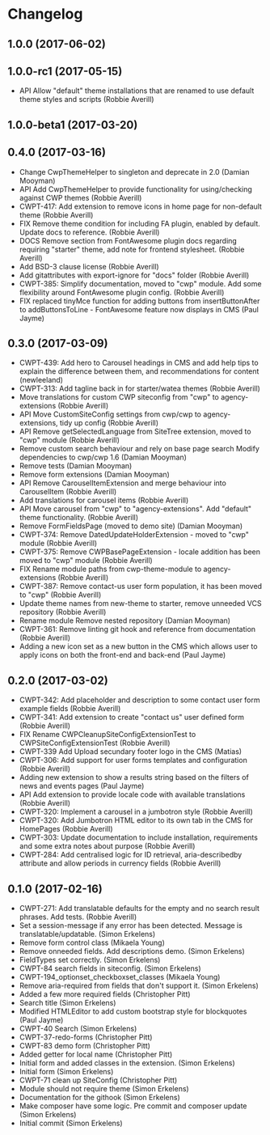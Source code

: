 # Changelog

## 1.0.0 (2017-06-02)
## 1.0.0-rc1 (2017-05-15)

* API Allow "default" theme installations that are renamed to use default theme styles and scripts (Robbie Averill)

## 1.0.0-beta1 (2017-03-20)
## 0.4.0 (2017-03-16)

* Change CwpThemeHelper to singleton and deprecate in 2.0 (Damian Mooyman)
* API Add CwpThemeHelper to provide functionality for using/checking against CWP themes (Robbie Averill)
* CWPT-417: Add extension to remove icons in home page for non-default theme (Robbie Averill)
* FIX Remove theme condition for including FA plugin, enabled by default. Update docs to reference. (Robbie Averill)
* DOCS Remove section from FontAwesome plugin docs regarding requiring "starter" theme, add note for frontend stylesheet. (Robbie Averill)
* Add BSD-3 clause license (Robbie Averill)
* Add gitattributes with export-ignore for "docs" folder (Robbie Averill)
* CWPT-385: Simplify documentation, moved to "cwp" module. Add some flexibility around FontAwesome plugin config. (Robbie Averill)
* FIX replaced tinyMce function for adding buttons from insertButtonAfter to addButtonsToLine - FontAwesome feature now displays in CMS (Paul Jayme)

## 0.3.0 (2017-03-09)

* CWPT-439: Add hero to Carousel headings in CMS and add help tips to explain the difference between them, and recommendations for content (newleeland)
* CWPT-313: Add tagline back in for starter/watea themes (Robbie Averill)
* Move translations for custom CWP siteconfig from "cwp" to agency-extensions (Robbie Averill)
* API Move CustomSiteConfig settings from cwp/cwp to agency-extensions, tidy up config (Robbie Averill)
* API Remove getSelectedLanguage from SiteTree extension, moved to "cwp" module (Robbie Averill)
* Remove custom search behaviour and rely on base page search Modify dependencies to cwp/cwp 1.6 (Damian Mooyman)
* Remove tests (Damian Mooyman)
* Remove form extensions (Damian Mooyman)
* API Remove CarouselItemExtension and merge behaviour into CarouselItem (Robbie Averill)
* Add translations for carousel items (Robbie Averill)
* API Move carousel from "cwp" to "agency-extensions". Add "default" theme functionality. (Robbie Averill)
* Remove FormFieldsPage (moved to demo site) (Damian Mooyman)
* CWPT-374: Remove DatedUpdateHolderExtension - moved to "cwp" module (Robbie Averill)
* CWPT-375: Remove CWPBasePageExtension - locale addition has been moved to "cwp" module (Robbie Averill)
* FIX Rename module paths from cwp-theme-module to agency-extensions (Robbie Averill)
* CWPT-387: Remove contact-us user form population, it has been moved to "cwp" (Robbie Averill)
* Update theme names from new-theme to starter, remove unneeded VCS repository (Robbie Averill)
* Rename module Remove nested repository (Damian Mooyman)
* CWPT-361: Remove linting git hook and reference from documentation (Robbie Averill)
* Adding a new icon set as a new button in the CMS which allows user to apply icons on both the front-end and back-end (Paul Jayme)

## 0.2.0 (2017-03-02)

* CWPT-342: Add placeholder and description to some contact user form example fields (Robbie Averill)
* CWPT-341: Add extension to create "contact us" user defined form (Robbie Averill)
* FIX Rename CWPCleanupSiteConfigExtensionTest to CWPSiteConfigExtensionTest (Robbie Averill)
* CWPT-339 Add Upload secundary footer logo in the CMS (Matias)
* CWPT-306: Add support for user forms templates and configuration (Robbie Averill)
* Adding new extension to show a results string based on the filters of news and events pages (Paul Jayme)
* API Add extension to provide locale code with available translations (Robbie Averill)
* CWPT-320: Implement a carousel in a jumbotron style (Robbie Averill)
* CWPT-320: Add Jumbotron HTML editor to its own tab in the CMS for HomePages (Robbie Averill)
* CWPT-303: Update documentation to include installation, requirements and some extra notes about purpose (Robbie Averill)
* CWPT-284: Add centralised logic for ID retrieval, aria-describedby attribute and allow periods in currency fields (Robbie Averill)

## 0.1.0 (2017-02-16)

* CWPT-271: Add translatable defaults for the empty and no search result phrases. Add tests. (Robbie Averill)
* Set a session-message if any error has been detected. Message is translatable/updatable. (Simon Erkelens)
* Remove form control class (Mikaela Young)
* Remove onneeded fields. Add descriptions demo. (Simon Erkelens)
* FieldTypes set correctly. (Simon Erkelens)
* CWPT-84 search fields in siteconfig. (Simon Erkelens)
* CWPT-194_optionset_checkboxset_classes (Mikaela Young)
* Remove aria-required from fields that don't support it. (Simon Erkelens)
* Added a few more required fields (Christopher Pitt)
* Search title (Simon Erkelens)
* Modified HTMLEditor to add custom bootstrap style for blockquotes (Paul Jayme)
* CWPT-40 Search (Simon Erkelens)
* CWPT-37-redo-forms (Christopher Pitt)
* CWPT-83 demo form (Christopher Pitt)
* Added getter for local name (Christopher Pitt)
* Initial form and added classes in the extension. (Simon Erkelens)
* Initial form (Simon Erkelens)
* CWPT-71 clean up SiteConfig (Christopher Pitt)
* Module should not require theme (Simon Erkelens)
* Documentation for the githook (Simon Erkelens)
* Make composer have some logic. Pre commit and composer update (Simon Erkelens)
* Initial commit (Simon Erkelens)
